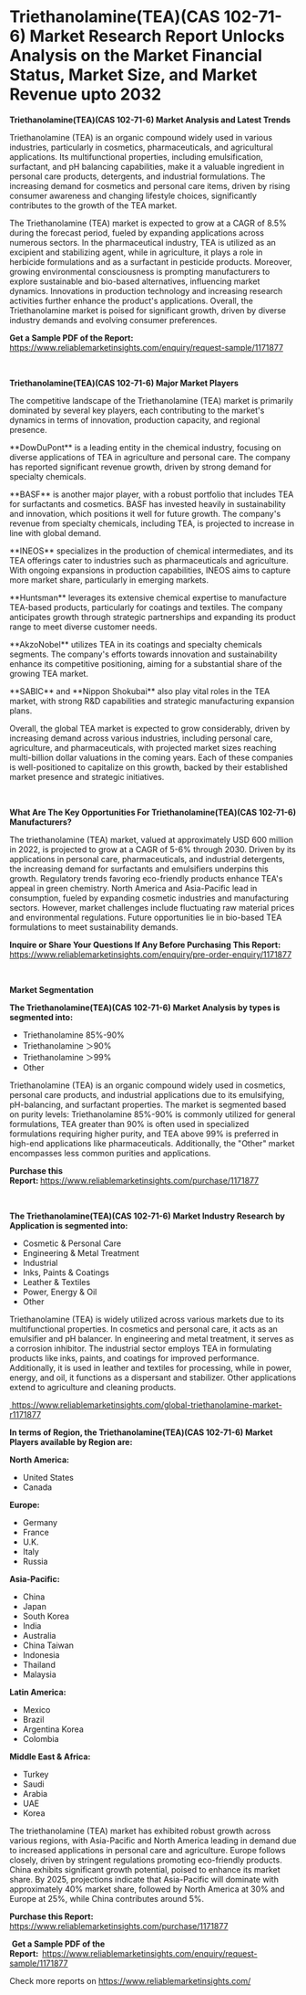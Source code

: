 <p><h1>Triethanolamine(TEA)(CAS 102-71-6) Market Research Report Unlocks Analysis on the Market Financial Status, Market Size, and Market Revenue upto 2032</h1></p><p><strong>Triethanolamine(TEA)(CAS 102-71-6) Market Analysis and Latest Trends</strong></p>
<p><p>Triethanolamine (TEA) is an organic compound widely used in various industries, particularly in cosmetics, pharmaceuticals, and agricultural applications. Its multifunctional properties, including emulsification, surfactant, and pH balancing capabilities, make it a valuable ingredient in personal care products, detergents, and industrial formulations. The increasing demand for cosmetics and personal care items, driven by rising consumer awareness and changing lifestyle choices, significantly contributes to the growth of the TEA market.</p><p>The Triethanolamine (TEA) market is expected to grow at a CAGR of 8.5% during the forecast period, fueled by expanding applications across numerous sectors. In the pharmaceutical industry, TEA is utilized as an excipient and stabilizing agent, while in agriculture, it plays a role in herbicide formulations and as a surfactant in pesticide products. Moreover, growing environmental consciousness is prompting manufacturers to explore sustainable and bio-based alternatives, influencing market dynamics. Innovations in production technology and increasing research activities further enhance the product's applications. Overall, the Triethanolamine market is poised for significant growth, driven by diverse industry demands and evolving consumer preferences.</p></p>
<p><strong>Get a Sample PDF of the Report:&nbsp;</strong> <a href="https://www.reliablemarketinsights.com/enquiry/request-sample/1171877?utm_campaign=3586&utm_medium=2&utm_source=Github&utm_content=ia&utm_term=03042025&utm_id=triethanolamineteacas-102-71-6">https://www.reliablemarketinsights.com/enquiry/request-sample/1171877</a></p>
<p>&nbsp;</p>
<p><strong>Triethanolamine(TEA)(CAS 102-71-6) Major Market Players</strong></p>
<p><p>The competitive landscape of the Triethanolamine (TEA) market is primarily dominated by several key players, each contributing to the market's dynamics in terms of innovation, production capacity, and regional presence.</p><p>**DowDuPont** is a leading entity in the chemical industry, focusing on diverse applications of TEA in agriculture and personal care. The company has reported significant revenue growth, driven by strong demand for specialty chemicals.</p><p>**BASF** is another major player, with a robust portfolio that includes TEA for surfactants and cosmetics. BASF has invested heavily in sustainability and innovation, which positions it well for future growth. The company's revenue from specialty chemicals, including TEA, is projected to increase in line with global demand.</p><p>**INEOS** specializes in the production of chemical intermediates, and its TEA offerings cater to industries such as pharmaceuticals and agriculture. With ongoing expansions in production capabilities, INEOS aims to capture more market share, particularly in emerging markets.</p><p>**Huntsman** leverages its extensive chemical expertise to manufacture TEA-based products, particularly for coatings and textiles. The company anticipates growth through strategic partnerships and expanding its product range to meet diverse customer needs.</p><p>**AkzoNobel** utilizes TEA in its coatings and specialty chemicals segments. The company's efforts towards innovation and sustainability enhance its competitive positioning, aiming for a substantial share of the growing TEA market.</p><p>**SABIC** and **Nippon Shokubai** also play vital roles in the TEA market, with strong R&D capabilities and strategic manufacturing expansion plans.</p><p>Overall, the global TEA market is expected to grow considerably, driven by increasing demand across various industries, including personal care, agriculture, and pharmaceuticals, with projected market sizes reaching multi-billion dollar valuations in the coming years. Each of these companies is well-positioned to capitalize on this growth, backed by their established market presence and strategic initiatives.</p></p>
<p>&nbsp;</p>
<p><strong>What Are The Key Opportunities For Triethanolamine(TEA)(CAS 102-71-6) Manufacturers?</strong></p>
<p><p>The triethanolamine (TEA) market, valued at approximately USD 600 million in 2022, is projected to grow at a CAGR of 5-6% through 2030. Driven by its applications in personal care, pharmaceuticals, and industrial detergents, the increasing demand for surfactants and emulsifiers underpins this growth. Regulatory trends favoring eco-friendly products enhance TEA's appeal in green chemistry. North America and Asia-Pacific lead in consumption, fueled by expanding cosmetic industries and manufacturing sectors. However, market challenges include fluctuating raw material prices and environmental regulations. Future opportunities lie in bio-based TEA formulations to meet sustainability demands.</p></p>
<p><strong>Inquire or Share Your Questions If Any Before Purchasing This Report:</strong> <a href="https://www.reliablemarketinsights.com/enquiry/pre-order-enquiry/1171877?utm_campaign=3586&utm_medium=2&utm_source=Github&utm_content=ia&utm_term=03042025&utm_id=triethanolamineteacas-102-71-6">https://www.reliablemarketinsights.com/enquiry/pre-order-enquiry/1171877</a></p>
<p>&nbsp;</p>
<p><strong>Market Segmentation</strong></p>
<p><strong>The Triethanolamine(TEA)(CAS 102-71-6) Market Analysis by types is segmented into:</strong></p>
<p><ul><li>Triethanolamine 85%-90%</li><li>Triethanolamine ＞90%</li><li>Triethanolamine ＞99%</li><li>Other</li></ul></p>
<p><p>Triethanolamine (TEA) is an organic compound widely used in cosmetics, personal care products, and industrial applications due to its emulsifying, pH-balancing, and surfactant properties. The market is segmented based on purity levels: Triethanolamine 85%-90% is commonly utilized for general formulations, TEA greater than 90% is often used in specialized formulations requiring higher purity, and TEA above 99% is preferred in high-end applications like pharmaceuticals. Additionally, the "Other" market encompasses less common purities and applications.</p></p>
<p><strong>Purchase this Report:&nbsp;</strong><a href="https://www.reliablemarketinsights.com/purchase/1171877?utm_campaign=3586&utm_medium=2&utm_source=Github&utm_content=ia&utm_term=03042025&utm_id=triethanolamineteacas-102-71-6">https://www.reliablemarketinsights.com/purchase/1171877</a></p>
<p>&nbsp;</p>
<p><strong>The Triethanolamine(TEA)(CAS 102-71-6) Market Industry Research by Application is segmented into:</strong></p>
<p><ul><li>Cosmetic & Personal Care</li><li>Engineering & Metal Treatment</li><li>Industrial</li><li>Inks, Paints & Coatings</li><li>Leather & Textiles</li><li>Power, Energy & Oil</li><li>Other</li></ul></p>
<p><p>Triethanolamine (TEA) is widely utilized across various markets due to its multifunctional properties. In cosmetics and personal care, it acts as an emulsifier and pH balancer. In engineering and metal treatment, it serves as a corrosion inhibitor. The industrial sector employs TEA in formulating products like inks, paints, and coatings for improved performance. Additionally, it is used in leather and textiles for processing, while in power, energy, and oil, it functions as a dispersant and stabilizer. Other applications extend to agriculture and cleaning products.</p></p>
<p><a href="https://www.reliablemarketinsights.com/global-triethanolamine-market-r1171877?utm_campaign=3586&utm_medium=2&utm_source=Github&utm_content=ia&utm_term=03042025&utm_id=triethanolamineteacas-102-71-6">&nbsp;https://www.reliablemarketinsights.com/global-triethanolamine-market-r1171877</a></p>
<p><strong>In terms of Region, the Triethanolamine(TEA)(CAS 102-71-6) Market Players available by Region are:</strong></p>
<p>
    <p> <strong> North America: </strong>
        <ul>
            <li>United States</li>
            <li>Canada</li>
        </ul>
        </p> 
    <p> <strong> Europe: </strong>
        <ul>
            <li>Germany</li>
            <li>France</li>
            <li>U.K.</li>
            <li>Italy</li>
            <li>Russia</li>
        </ul>
        </p> 
    <p> <strong> Asia-Pacific: </strong>
        <ul>
            <li>China</li>
            <li>Japan</li>
            <li>South Korea</li>
            <li>India</li>
            <li>Australia</li>
            <li>China Taiwan</li>
            <li>Indonesia</li>
            <li>Thailand</li>
            <li>Malaysia</li>
        </ul>
        </p> 
    <p> <strong> Latin America: </strong>
        <ul>
            <li>Mexico</li>
            <li>Brazil</li>
            <li>Argentina Korea</li>
            <li>Colombia</li>
        </ul>
        </p> 
    <p> <strong> Middle East & Africa: </strong>
        <ul>
            <li>Turkey</li>
            <li>Saudi</li>
            <li>Arabia</li>
            <li>UAE</li>
            <li>Korea</li>
        </ul>
    </p>
    </p>
<p><p>The triethanolamine (TEA) market has exhibited robust growth across various regions, with Asia-Pacific and North America leading in demand due to increased applications in personal care and agriculture. Europe follows closely, driven by stringent regulations promoting eco-friendly products. China exhibits significant growth potential, poised to enhance its market share. By 2025, projections indicate that Asia-Pacific will dominate with approximately 40% market share, followed by North America at 30% and Europe at 25%, while China contributes around 5%.</p></p>
<p><strong>Purchase this Report: </strong><a href="https://www.reliablemarketinsights.com/purchase/1171877?utm_campaign=3586&utm_medium=2&utm_source=Github&utm_content=ia&utm_term=03042025&utm_id=triethanolamineteacas-102-71-6">https://www.reliablemarketinsights.com/purchase/1171877</a></p>
<p>&nbsp;<strong>Get a Sample PDF of the Report:&nbsp;&nbsp;</strong><a href="https://www.reliablemarketinsights.com/enquiry/request-sample/1171877?utm_campaign=3586&utm_medium=2&utm_source=Github&utm_content=ia&utm_term=03042025&utm_id=triethanolamineteacas-102-71-6">https://www.reliablemarketinsights.com/enquiry/request-sample/1171877</a></p>
<p><strong></strong></p>
<p>Check more reports on <a href="https://www.reliablemarketinsights.com/?utm_campaign=3586&utm_medium=2&utm_source=Github&utm_content=ia&utm_term=03042025&utm_id=triethanolamineteacas-102-71-6">https://www.reliablemarketinsights.com/</a></p>